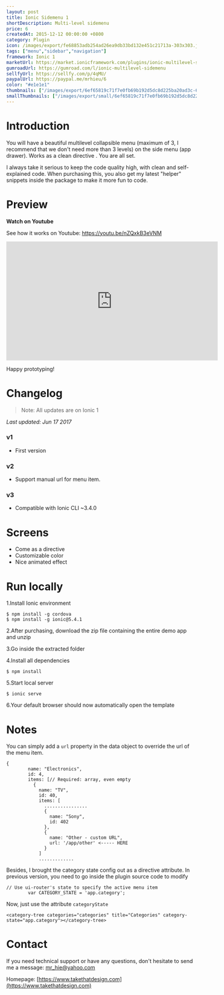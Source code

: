 ```yaml
---
layout: post
title: Ionic Sidemenu 1
shortDescription: Multi-level sidemenu 
price: 6
createdAt: 2015-12-12 00:00:00 +0800
category: Plugin
icon: /images/export/fe68853adb254ad26ea9db33bd132e451c21713a-303x303.jpg
tags: ["menu","sidebar","navigation"]
framework: Ionic 1
marketUrl: https://market.ionicframework.com/plugins/ionic-multilevel-sidemenu
gumroadUrl: https://gumroad.com/l/ionic-multilevel-sidemenu
sellfyUrl: https://sellfy.com/p/4qMU/
paypalUrl: https://paypal.me/mrhieu/6
color: "#e1e1e1"
thumbnails: ["/images/export/6ef65819c71f7e0fb69b192d5dc8d225ba20ad3c-640x1136.jpg","/images/export/0c208650eb99b2000a5b4c56bc5f4a510e342915-640x1136.jpg","/images/export/6856633dda0001bddf37013fa8abcb81ade65c78-640x1136.jpg"]
smallThumbnails: ["/images/export/small/6ef65819c71f7e0fb69b192d5dc8d225ba20ad3c-640x1136.jpg","/images/export/small/0c208650eb99b2000a5b4c56bc5f4a510e342915-640x1136.jpg","/images/export/small/6856633dda0001bddf37013fa8abcb81ade65c78-640x1136.jpg"]
---
```


# Introduction

You will have a beautiful multilevel collapsible menu (maximum of 3, I recommend that we don't need more than 3 levels) on the side menu (app drawer). Works as a clean directive <category-tree></category-tree>. You are all set.

I always take it serious to keep the code quality high, with clean and self-explained code. When purchasing this, you also get my latest "helper" snippets inside the package to make it more fun to code.

# Preview




**Watch on Youtube**

See how it works on Youtube: https://youtu.be/nZQxkB3eVNM

<iframe width="560" height="315" src="https://www.youtube.com/embed/nZQxkB3eVNM" frameborder="0" allow="accelerometer; autoplay; encrypted-media; gyroscope; picture-in-picture" allowfullscreen></iframe>


Happy prototyping!


# Changelog

> Note: All updates are on Ionic 1

*Last updated: Jun 17 2017*

### v1

* First version

### v2

* Support manual url for menu item. 

### v3

* Compatible with Ionic CLI ~3.4.0

# Screens

 - Come as a directive <category-tree></category-tree>
 - Customizable color
 - Nice animated effect

# Run locally
1.Install Ionic environment

```
$ npm install -g cordova
$ npm install -g ionic@5.4.1
```

2.After purchasing, download the zip file containing the entire demo app and unzip

3.Go inside the extracted folder

4.Install all dependencies

```
$ npm install
```

5.Start local server
```
$ ionic serve
```

6.Your default browser should now automatically open the template


# Notes

You can simply add a `url` property in the data object to override the url of the menu item.

```
{
        name: "Electronics",
        id: 4,
        items: [// Required: array, even empty
          {
            name: "TV",
            id: 40,
            items: [
              ................
              {
                name: "Sony",
                id: 402
              },
              {
                name: "Other - custom URL",
                url: '/app/other' <----- HERE
              }
            ]
			.............
```

Besides, I brought the category state config out as a directive attribute.
In previous version, you need to go inside the plugin source code to modify

```
// Use ui-router's state to specify the active menu item
        var CATEGORY_STATE = 'app.category';

```

Now, just use the attribute `categoryState`

```
<category-tree categories="categories" title="Categories" category-state="app.category"></category-tree>
```


# Contact
If you need technical support or have any questions, don't hesitate to send me a message: [mr_hie@yahoo.com](mailto:mr_hie@yahoo.com)

Homepage: [https://www.takethatdesign.com](https://www.takethatdesign.com)
